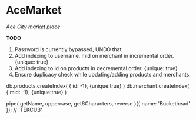 <H1>AceMarket</H1>
  <i>Ace City market place</i>

**TODO**
<ol>
  <li>Password is currently bypassed, UNDO that.</li>
  <li>Add indexing to username, mid on merchant in incremental order. {unique: true}</li>
  <li>Add indexing to id on products in decremental order. {unique: true}</li>
  <li>Ensure duplicacy check while updating/adding products and merchants.</li>
</ol>

db.products.createIndex( { id: -1}, {unique:true} )
db.merchant.createIndex( { mid: -1}, {unique:true} )


pipe(
  getName,
  uppercase,
  get6Characters,
  reverse
)({ name: 'Buckethead' });
// 'TEKCUB'